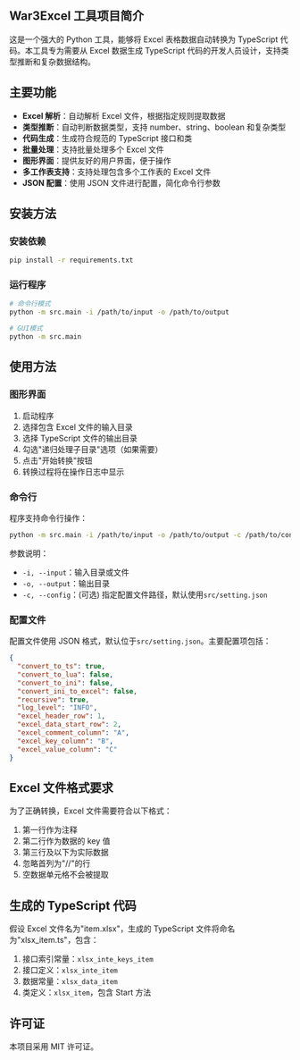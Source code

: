 ## War3Excel 工具项目简介

这是一个强大的 Python 工具，能够将 Excel 表格数据自动转换为 TypeScript 代码。本工具专为需要从 Excel 数据生成 TypeScript 代码的开发人员设计，支持类型推断和复杂数据结构。

## 主要功能

- **Excel 解析**：自动解析 Excel 文件，根据指定规则提取数据
- **类型推断**：自动判断数据类型，支持 number、string、boolean 和复杂类型
- **代码生成**：生成符合规范的 TypeScript 接口和类
- **批量处理**：支持批量处理多个 Excel 文件
- **图形界面**：提供友好的用户界面，便于操作
- **多工作表支持**：支持处理包含多个工作表的 Excel 文件
- **JSON 配置**：使用 JSON 文件进行配置，简化命令行参数

## 安装方法

### 安装依赖

```bash
pip install -r requirements.txt
```

### 运行程序

```bash
# 命令行模式
python -m src.main -i /path/to/input -o /path/to/output

# GUI模式
python -m src.main
```

## 使用方法

### 图形界面

1. 启动程序
2. 选择包含 Excel 文件的输入目录
3. 选择 TypeScript 文件的输出目录
4. 勾选"递归处理子目录"选项（如果需要）
5. 点击"开始转换"按钮
6. 转换过程将在操作日志中显示

### 命令行

程序支持命令行操作：

```bash
python -m src.main -i /path/to/input -o /path/to/output -c /path/to/config.json
```

参数说明：

- `-i, --input`：输入目录或文件
- `-o, --output`：输出目录
- `-c, --config`：(可选) 指定配置文件路径，默认使用`src/setting.json`

### 配置文件

配置文件使用 JSON 格式，默认位于`src/setting.json`。主要配置项包括：

```json
{
  "convert_to_ts": true,
  "convert_to_lua": false,
  "convert_to_ini": false,
  "convert_ini_to_excel": false,
  "recursive": true,
  "log_level": "INFO",
  "excel_header_row": 1,
  "excel_data_start_row": 2,
  "excel_comment_column": "A",
  "excel_key_column": "B",
  "excel_value_column": "C"
}
```

## Excel 文件格式要求

为了正确转换，Excel 文件需要符合以下格式：

1. 第一行作为注释
2. 第二行作为数据的 key 值
3. 第三行及以下为实际数据
4. 忽略首列为"//"的行
5. 空数据单元格不会被提取

## 生成的 TypeScript 代码

假设 Excel 文件名为"item.xlsx"，生成的 TypeScript 文件将命名为"xlsx_item.ts"，包含：

1. 接口索引常量：`xlsx_inte_keys_item`
2. 接口定义：`xlsx_inte_item`
3. 数据常量：`xlsx_data_item`
4. 类定义：`xlsx_item`，包含 Start 方法

## 许可证

本项目采用 MIT 许可证。
